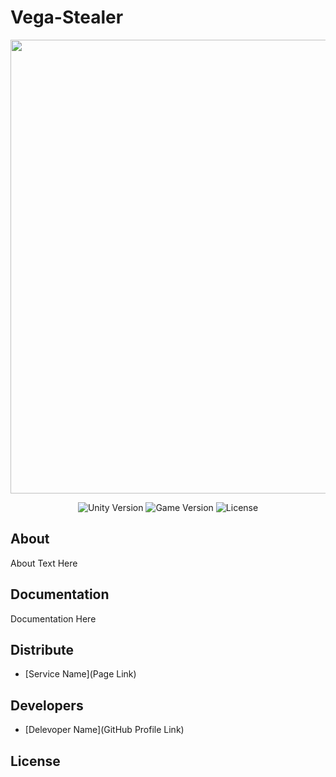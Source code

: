# Vega-Stealer
<p align="center">
      <img src="[![photo-2023-03-02-23-47-55.jpg](https://i.postimg.cc/vBxLMqW1/photo-2023-03-02-23-47-55.jpg)](https://postimg.cc/jwKJ4h3K)" width="726">
</p>

<p align="center">
   <img src="" alt="Unity Version">
   <img src="" alt="Game Version">
   <img src="" alt="License">
</p>

## About

About Text Here

## Documentation

Documentation Here

## Distribute

- [Service Name](Page Link)


## Developers

- [Delevoper Name](GitHub Profile Link)

## License
